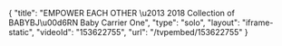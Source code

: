 {
    "title": "EMPOWER EACH OTHER \u2013 2018 Collection of BABYBJ\u00d6RN Baby Carrier One",
    "type": "solo",
    "layout": "iframe-static",
    "videoId": "153622755",
    "url": "\/tvpembed\/153622755"
}